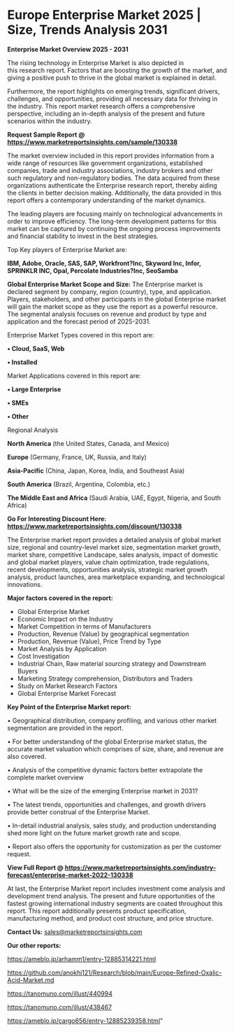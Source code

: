  # Europe Enterprise Market 2025 | Size, Trends Analysis 2031

<Strong> Enterprise Market Overview 2025 - 2031</strong>

The rising technology in Enterprise Market is also depicted in this research report. Factors that are boosting the growth of the market, and giving a positive push to thrive in the global market is explained in detail.

Furthermore, the report highlights on emerging trends, significant drivers, challenges, and opportunities, providing all necessary data for thriving in the industry. This report market research offers a comprehensive perspective, including an in-depth analysis of the present and future scenarios within the industry.

<strong>Request Sample Report @ <a href=https://www.marketreportsinsights.com/sample/130338>https://www.marketreportsinsights.com/sample/130338</a></strong>

The market overview included in this report provides information from a wide range of resources like government organizations, established companies, trade and industry associations, industry brokers and other such regulatory and non-regulatory bodies. The data acquired from these organizations authenticate the Enterprise research report, thereby aiding the clients in better decision making. Additionally, the data provided in this report offers a contemporary understanding of the market dynamics.

The leading players are focusing mainly on technological advancements in order to improve efficiency. The long-term development patterns for this market can be captured by continuing the ongoing process improvements and financial stability to invest in the best strategies.

Top Key players of Enterprise Market are:

<strong>IBM, Adobe, Oracle, SAS, SAP, Workfront?Inc, Skyword Inc, Infor, SPRINKLR INC, Opal, Percolate Industries?Inc, SeoSamba</strong>

<strong><b>Global Enterprise Market Scope and Size:</b></strong>
The Enterprise market is declared segment by company, region (country), type, and application. Players, stakeholders, and other participants in the global Enterprise market will gain the market scope as they use the report as a powerful resource. The segmental analysis focuses on revenue and product by type and application and the forecast period of 2025-2031.

Enterprise Market Types covered in this report are:

<strong>• Cloud, SaaS, Web

• Installed</strong>

Market Applications covered in this report are:

<strong>• Large Enterprise

• SMEs

• Other</strong> 

Regional Analysis

<strong>North America</strong> (the United States, Canada, and Mexico)

<strong>Europe</strong> (Germany, France, UK, Russia, and Italy)

<strong>Asia-Pacific</strong> (China, Japan, Korea, India, and Southeast Asia)

<strong>South America</strong> (Brazil, Argentina, Colombia, etc.)

<strong>The Middle East and Africa</strong> (Saudi Arabia, UAE, Egypt, Nigeria, and South Africa)

<strong>Go For Interesting Discount Here: <a href=https://www.marketreportsinsights.com/discount/130338>https://www.marketreportsinsights.com/discount/130338</a></strong>

The Enterprise market report provides a detailed analysis of global market size, regional and country-level market size, segmentation market growth, market share, competitive Landscape, sales analysis, impact of domestic and global market players, value chain optimization, trade regulations, recent developments, opportunities analysis, strategic market growth analysis, product launches, area marketplace expanding, and technological innovations.

<strong><b>Major factors covered in the report:</b></strong>
<ul>
  <li>Global Enterprise Market </li>
  <li>Economic Impact on the Industry</li>
  <li>Market Competition in terms of Manufacturers</li>
  <li>Production, Revenue (Value) by geographical segmentation</li>
  <li>Production, Revenue (Value), Price Trend by Type</li>
  <li>Market Analysis by Application</li>
  <li>Cost Investigation</li>
  <li>Industrial Chain, Raw material sourcing strategy and Downstream Buyers</li>
  <li>Marketing Strategy comprehension, Distributors and Traders</li>
  <li>Study on Market Research Factors</li>
  <li>Global Enterprise Market Forecast</li>
</ul>

<strong><b>Key Point of the Enterprise Market report:</b></strong>

• Geographical distribution, company profiling, and various other market segmentation are provided in the report.

• For better understanding of the global Enterprise market status, the accurate market valuation which comprises of size, share, and revenue are also covered.

• Analysis of the competitive dynamic factors better extrapolate the complete market overview

• What will be the size of the emerging Enterprise market in 2031?

• The latest trends, opportunities and challenges, and growth drivers provide better construal of the Enterprise Market.

• In-detail industrial analysis, sales study, and production understanding shed more light on the future market growth rate and scope.

• Report also offers the opportunity for customization as per the customer request.

<strong><b>View Full Report @ <a href=https://www.marketreportsinsights.com/industry-forecast/enterprise-market-2022-130338>https://www.marketreportsinsights.com/industry-forecast/enterprise-market-2022-130338</a></b></strong>


At last, the Enterprise Market report includes investment come analysis and development trend analysis. The present and future opportunities of the fastest growing international industry segments are coated throughout this report. This report additionally presents product specification, manufacturing method, and product cost structure, and price structure.

<strong>Contact Us:</strong>
sales@marketreportsinsights.com

<strong>Our other reports:</strong>

<a href=https://ameblo.jp/arhamm1/entry-12885314221.html>https://ameblo.jp/arhamm1/entry-12885314221.html</a>

<a href=https://github.com/anokhi121/Research/blob/main/Europe-Refined-Oxalic-Acid-Market.md>https://github.com/anokhi121/Research/blob/main/Europe-Refined-Oxalic-Acid-Market.md</a>

<a href=https://tanomuno.com/illust/440994>https://tanomuno.com/illust/440994</a>

<a href=https://tanomuno.com/illust/438467>https://tanomuno.com/illust/438467</a>

<a href=https://ameblo.jp/cargo656/entry-12885239358.html>https://ameblo.jp/cargo656/entry-12885239358.html</a>"
